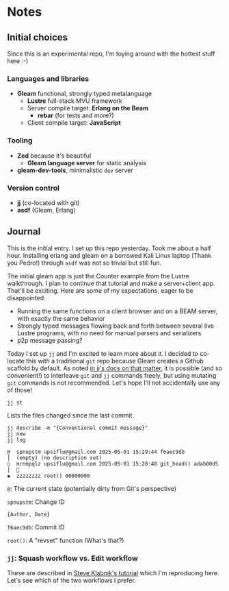 # Notes

## Initial choices

Since this is an experimental repo, I'm toying around with the hottest stuff here :-)

### Languages and libraries

- **Gleam** functional, strongly typed metalanguage
  - **Lustre** full-stack MVU framework
  - Server compile target: **Erlang on the Beam**
    - **rebar** (for tests and more?)
  - Client compile target: **JavaScript**
    
### Tooling

- **Zed** because it's beautiful
  - **Gleam language server** for static analysis
- **gleam-dev-tools**, minimalistic `dev` server
    
### Version control

- **jj** (co-located with git)
- **asdf** (Gleam, Erlang)

## Journal

This is the initial entry. I set up this repo yesterday. Took me about a half hour. Installing erlang and gleam on a borrowed Kali Linux laptop (Thank you Pedro!) through `asdf` was not so trivial but still fun.

The initial gleam app is just the Counter example from the Lustre walkthrough. I plan to continue that tutorial and make a server+client app. That'll be exciting. Here are some of my expectations, eager to be disappointed:

- Running the same functions on a client browser and on a BEAM server, with exactly the same behavior
- Strongly typed messages flowing back and forth between several live Lustre programs, with no need for manual parsers and serializers
- p2p message passing?

Today I set up `jj` and I'm excited to learn more about it. I decided to co-locate this with a traditional `git` repo because Gleam creates a Github scaffold by default. As noted [in jj's docs on that matter](https://github.com/jj-vcs/jj/blob/main/docs/git-compatibility.md), it is possible (and so convenient!) to interleave `git` and `jj` commands freely, but using mutating `git` commands is not recommended. Let's hope I'll not accidentally use any of those!

```shell
jj st
```

Lists the files changed since the last commit.

```shell
jj describe -m "{Conventional commit message}"
jj new
jj log
```

```shell
@  spnupstm upsiflu@gmail.com 2025-05-01 15:29:44 f6aec9db
│  (empty) (no description set)
○  mrnmpqlz upsiflu@gmail.com 2025-05-01 15:28:48 git_head() adab00d5
│  🎉
◆  zzzzzzzz root() 00000000
```

`@`: The current state (potentially dirty from Git's perspective)

`spnupstm`: Change ID

`{Author, Date}`

`f6aec9db`: Commit ID

`root()`: A "revset" function (What's that?)

### `jj`: Squash workflow vs. Edit workflow

These are described in [Steve Klabnik's tutorial](https://steveklabnik.github.io/jujutsu-tutorial/real-world-workflows/the-squash-workflow.html) which I'm reproducing here. Let's see which of the two workflows I prefer.
